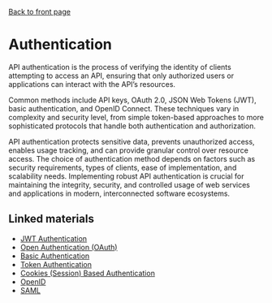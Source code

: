 [Back to front page](topics/backend-software-engineering/backend-software-engineering.md)

# Authentication

API authentication is the process of verifying the identity of clients attempting to access an API, ensuring that only authorized users or applications can interact with the API’s resources.

Common methods include API keys, OAuth 2.0, JSON Web Tokens (JWT), basic authentication, and OpenID Connect. These techniques vary in complexity and security level, from simple token-based approaches to more sophisticated protocols that handle both authentication and authorization.

API authentication protects sensitive data, prevents unauthorized access, enables usage tracking, and can provide granular control over resource access. The choice of authentication method depends on factors such as security requirements, types of clients, ease of implementation, and scalability needs. Implementing robust API authentication is crucial for maintaining the integrity, security, and controlled usage of web services and applications in modern, interconnected software ecosystems.

## Linked materials

- [JWT Authentication](jwt.md)
- [Open Authentication (OAuth)](oauth.md)
- [Basic Authentication](basic-auth.md)
- [Token Authentication](token-authentication.md)
- [Cookies (Session) Based Authentication](cookie-based-auth.md)
- [OpenID](openid.md)
- [SAML](saml.md)

